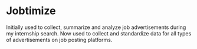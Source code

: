 # Jobtimize
Initially used to collect, summarize and analyze job advertisements during my internship search.  Now used to collect and standardize data for all types of advertisements on job posting platforms.
